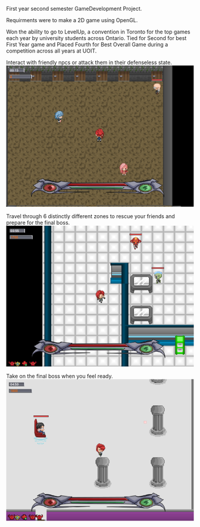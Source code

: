 First year second semester GameDevelopment Project.

Requirments were to make a 2D game using OpenGL.

Won the ability to go to LevelUp, a convention in Toronto for the top games each year by university students across Ontario.
Tied for Second for best First Year game and Placed Fourth for Best Overall Game during a competition across all years at UOIT.

Interact with friendly npcs or attack them in their defenseless state.
![alt text](https://github.com/jamesconrad/SigmaSix/blob/master/Screenshot1.png)

Travel through 6 distinctly different zones to rescue your friends and prepare for the final boss.
![alt text](https://github.com/jamesconrad/SigmaSix/blob/master/Screenshot2.png)

Take on the final boss when you feel ready.
![alt text](https://github.com/jamesconrad/SigmaSix/blob/master/Screenshot3.png)
